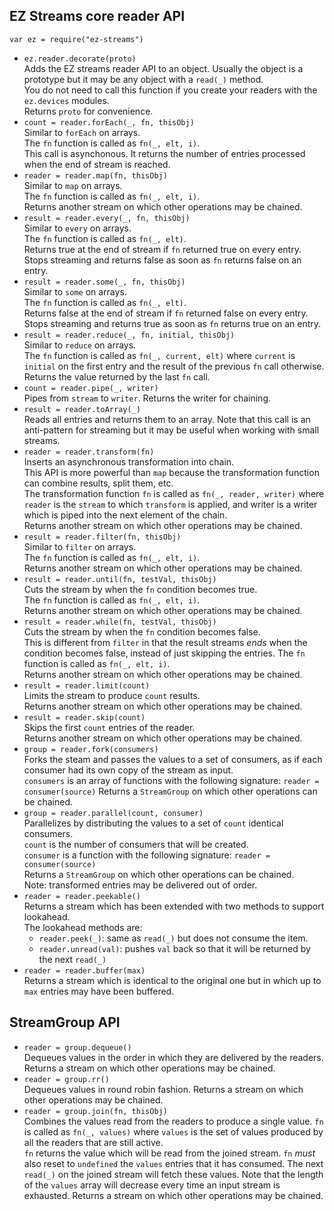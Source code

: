 ## EZ Streams core reader API

`var ez = require("ez-streams")`  

* `ez.reader.decorate(proto)`  
  Adds the EZ streams reader API to an object. 
  Usually the object is a prototype but it may be any object with a `read(_)` method.  
  You do not need to call this function if you create your readers with
  the `ez.devices` modules.   
  Returns `proto` for convenience.
* `count = reader.forEach(_, fn, thisObj)`  
  Similar to `forEach` on arrays.  
  The `fn` function is called as `fn(_, elt, i)`.  
  This call is asynchonous. It returns the number of entries processed when the end of stream is reached.
* `reader = reader.map(fn, thisObj)`  
  Similar to `map` on arrays.  
  The `fn` function is called as `fn(_, elt, i)`.  
  Returns another stream on which other operations may be chained.
* `result = reader.every(_, fn, thisObj)`  
  Similar to `every` on arrays.  
  The `fn` function is called as `fn(_, elt)`.  
  Returns true at the end of stream if `fn` returned true on every entry.  
  Stops streaming and returns false as soon as `fn` returns false on an entry.
* `result = reader.some(_, fn, thisObj)`  
  Similar to `some` on arrays.  
  The `fn` function is called as `fn(_, elt)`.  
  Returns false at the end of stream if `fn` returned false on every entry.  
  Stops streaming and returns true as soon as `fn` returns true on an entry.
* `result = reader.reduce(_, fn, initial, thisObj)`  
  Similar to `reduce` on arrays.  
  The `fn` function is called as `fn(_, current, elt)` where `current` is `initial` on the first entry and
  the result of the previous `fn` call otherwise.
  Returns the value returned by the last `fn` call.
* `count = reader.pipe(_, writer)`  
  Pipes from `stream` to `writer`.
  Returns the writer for chaining.
* `result = reader.toArray(_)`  
  Reads all entries and returns them to an array.
  Note that this call is an anti-pattern for streaming but it may be useful when working with small streams.
* `reader = reader.transform(fn)`  
  Inserts an asynchronous transformation into chain.  
  This API is more powerful than `map` because the transformation function can combine results, split them, etc.  
  The transformation function `fn` is called as `fn(_, reader, writer)`
  where `reader` is the `stream` to which `transform` is applied,
  and writer is a writer which is piped into the next element of the chain.  
  Returns another stream on which other operations may be chained.
* `result = reader.filter(fn, thisObj)`  
  Similar to `filter` on arrays.  
  The `fn` function is called as `fn(_, elt, i)`.  
  Returns another stream on which other operations may be chained.
* `result = reader.until(fn, testVal, thisObj)`  
  Cuts the stream by when the `fn` condition becomes true.  
  The `fn` function is called as `fn(_, elt, i)`.  
  Returns another stream on which other operations may be chained.
* `result = reader.while(fn, testVal, thisObj)`  
  Cuts the stream by when the `fn` condition becomes false.  
  This is different from `filter` in that the result streams _ends_ when the condition
  becomes false, instead of just skipping the entries.
  The `fn` function is called as `fn(_, elt, i)`.  
  Returns another stream on which other operations may be chained.
* `result = reader.limit(count)`  
  Limits the stream to produce `count` results.  
  Returns another stream on which other operations may be chained.
* `result = reader.skip(count)`  
  Skips the first `count` entries of the reader.  
  Returns another stream on which other operations may be chained.
* `group = reader.fork(consumers)`  
  Forks the steam and passes the values to a set of consumers, as if each consumer
  had its own copy of the stream as input.  
  `consumers` is an array of functions with the following signature: `reader = consumer(source)`
  Returns a `StreamGroup` on which other operations can be chained.
* `group = reader.parallel(count, consumer)`  
  Parallelizes by distributing the values to a set of  `count` identical consumers.  
  `count` is the number of consumers that will be created.  
  `consumer` is a function with the following signature: `reader = consumer(source)`  
  Returns a `StreamGroup` on which other operations can be chained.  
  Note: transformed entries may be delivered out of order.
* `reader = reader.peekable()`  
  Returns a stream which has been extended with two methods to support lookahead.  
  The lookahead methods are:
  - `reader.peek(_)`: same as `read(_)` but does not consume the item. 
  - `reader.unread(val)`: pushes `val` back so that it will be returned by the next `read(_)`
* `reader = reader.buffer(max)`  
  Returns a stream which is identical to the original one but in which up to `max` entries may have been buffered.  
## StreamGroup API
* `reader = group.dequeue()`  
  Dequeues values in the order in which they are delivered by the readers.
  Returns a stream on which other operations may be chained.
* `reader = group.rr()`  
  Dequeues values in round robin fashion.
  Returns a stream on which other operations may be chained.
* `reader = group.join(fn, thisObj)`  
  Combines the values read from the readers to produce a single value.
  `fn` is called as `fn(_, values)` where `values` is the set of values produced by 
  all the readers that are still active.  
  `fn` returns the value which will be read from the joined stream. `fn` _must_ also reset to `undefined` the `values` entries
  that it has consumed. The next `read(_)` on the joined stream will fetch these values. 
  Note that the length of the `values` array will decrease every time an input stream is exhausted.
  Returns a stream on which other operations may be chained.
